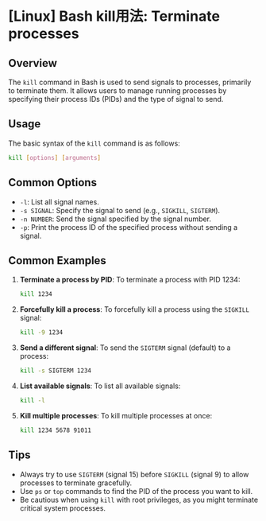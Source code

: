 # [Linux] Bash kill用法: Terminate processes

## Overview
The `kill` command in Bash is used to send signals to processes, primarily to terminate them. It allows users to manage running processes by specifying their process IDs (PIDs) and the type of signal to send.

## Usage
The basic syntax of the `kill` command is as follows:

```bash
kill [options] [arguments]
```

## Common Options
- `-l`: List all signal names.
- `-s SIGNAL`: Specify the signal to send (e.g., `SIGKILL`, `SIGTERM`).
- `-n NUMBER`: Send the signal specified by the signal number.
- `-p`: Print the process ID of the specified process without sending a signal.

## Common Examples
1. **Terminate a process by PID**:
   To terminate a process with PID 1234:
   ```bash
   kill 1234
   ```

2. **Forcefully kill a process**:
   To forcefully kill a process using the `SIGKILL` signal:
   ```bash
   kill -9 1234
   ```

3. **Send a different signal**:
   To send the `SIGTERM` signal (default) to a process:
   ```bash
   kill -s SIGTERM 1234
   ```

4. **List available signals**:
   To list all available signals:
   ```bash
   kill -l
   ```

5. **Kill multiple processes**:
   To kill multiple processes at once:
   ```bash
   kill 1234 5678 91011
   ```

## Tips
- Always try to use `SIGTERM` (signal 15) before `SIGKILL` (signal 9) to allow processes to terminate gracefully.
- Use `ps` or `top` commands to find the PID of the process you want to kill.
- Be cautious when using `kill` with root privileges, as you might terminate critical system processes.